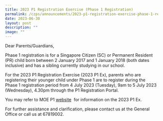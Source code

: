 ```yaml
---
title: 2023 P1 Registration Exercise (Phase 1 Registration)
permalink: /czps/announcements/2023-p1-registration-exercise-phase-1-registration/
date: 2023-06-30
layout: post
description: ""
image: ""
---
```

<p>Dear Parents/Guardians,</p>
<p>Phase 1 registration is for a Singapore Citizen (SC) or Permanent Resident (PR) child born between 2 January 2017 and 1 January 2018 (both dates inclusive) and has a sibling currently studying in our school.</p>
<p>For the 2023 P1 Registration Exercise (2023 P1 Ex), parents who are registering their younger child under Phase 1 are to register during the Phase 1 registration period from 4 July 2023 (Tuesday), 9am to 5 July 2023 (Wednesday), 4.30pm through the P1 Registration Portal.</p>
<p>You may refer to MOE P1 <a href="https://www.moe.gov.sg/primary/p1-registration">website</a>&nbsp;  for information on the 2023 P1 Ex.</p>
<p>For further assistance and clarification, please contact us at the General Office or call us at 67819002.</p>
